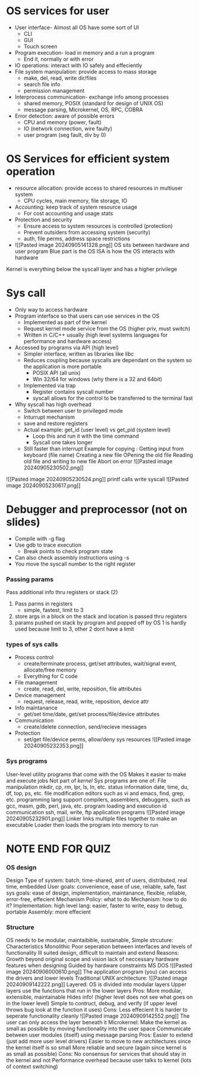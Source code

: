 # OS services for user
- User interface- Almost all OS have some sort of UI
	- CLI
	- GUI
	- Touch screen
- Program execution- load in memory and a run a program
	- End it, normally or with error
- IO operations: interact with IO safely and effeciently 
- File system manipulation: provide access to mass storage
	- make, del, read, write dir/files
	- search file info
	- permission management
- Interprocess communication- exchange info among processes 
	- shared memory, POSIX (standard for design of UNIX OS)
	- message parsing, Microkernel, OS, RPC, COBRA
- Error detection: aware of possible errors
	- CPU and memory (power, fault)
	- IO (network connection, wire faulty)
	- user program (seg fault, div by 0)

# OS Services for efficient system operation
- resource allocation: provide access to shared resources in multiuser system
	- CPU cycles, main memory, file storage, IO
- Accounting: keep track of system resource usage
	- For cost accounting and usage stats
- Protection and security
	- Ensure access to system resources is controlled (protection)
	- Prevent outsiders from accessing system (security)
	- auth, file perms, address space restrictions
- ![[Pasted image 20240905141328.png]]
OS sits between hardware and user program
Blue part is the OS
ISA is how the OS interacts with hardware

Kernel is everything below the syscall layer and has a higher privilege 

# Sys call
- Only way to access hardware
- Program interface so that users can use services in the OS
	- Implemented as part of the kernel
	- Request kernel mode service from the OS (higher priv, must switch)
	- Written in C/C++ usually (high level systems languages for performance and hardware access)
- Accessed by programs via API (high level) 
	- Simpler interface, written as libraries like libc
	- Reduces coupling because syscalls are dependant on the system so the application is more portable
		- POSIX API (all unix)
		- Win 32/64 for windows (why there is a 32 and 64bit)
	- Implemented via trap
		- Register contains syscall number
		- syscall allows for the control to be transferred to the terminal fast
- Why syscall has high overhead
	- Switch between user to privileged mode
	- Inturrupt mechanism 
	- save and restore registers
	- Actual example: get_id (user level) vs get_pid (system level)
		- Loop this and run it with the time command
		- Syscall one takes longer
	- Still faster than interrupt
Example for copying :
	Getting input from keyboard (file name)
	Creating a new file
	OPening the old file
	Reading old file and writing to new file
	Abort on error
![[Pasted image 20240905230502.png]]

![[Pasted image 20240905230524.png]]
printf calls write syscall
![[Pasted image 20240905230617.png]]

# Debugger  and preprocessor (not on slides)
- Compile with -g flag 
- Use gdb to trace execution 
	- Break points to check program state
- Can also check assembly instructions using -s
- You move the syscall number to the right register

### Passing params
Pass additional info thru registers or stack (2)
1. Pass parms in registers 
	- simple, fastest, limit to 3
2. store args in a block on the stack and location is passed thru registers
3. params pushed on stack by program and popped off by OS
1 is hardly used because limit to 3, other 2 dont have a limit

### types of sys calls
- Process control
	- create/terminate process, get/set attributes, wait/signal event, allocate/free memory
	- Everything for C code
- File management
	- create, read, del, write, reposition, file attributes
- Device management 
	- request, release, read, write, reposition, device attr
- Info maintanance 
	- get/set time/date, get/set process/file/device attributes
- Communication
	- create/delete connection, send/recieve messages 
- Protection
	- set/get file/device perms, allow/deny sys resources
![[Pasted image 20240905232353.png]]

### Sys programs
User-level utility programs that come with the OS
	Makes it easier to m<mark style="background: #FFB8EBA6;"></mark>ake and execute jobs
	Not part of *kernel*
Sys programs are one of:
	File manipulation 
		mkdir, cp, rm, lpr, ls, ln, etc.
	status information 
		date, time, du, df, top, ps, etc.
	file modification 
		editors such as vi and emacs, find, grep, etc.
	programming lang support
		compilers, assemblers, debuggers, such as gcc, masm, gdb, perl, java, etc.
	program loading and execution 
		id
	communication 
		ssh, mail, write, ftp
	application programs
![[Pasted image 20240905232901.png]]
Linker links multiple files together to make an executable
Loader then loads the program into memory to run
# NOTE END FOR QUIZ
### OS design
Design
	Type of system: batch, time-shared, amt of users, distributed, real time, embedded
	User goals: convenience, ease of use, reliable, safe, fast
	sys goals: ease of design, implementation, maintanance, flexible, reliable, error-free, effecient
Mechanism 
	Policy: what to do
	Mechanism: how to do it?
Implementation:
	high level lang: easier, faster to write, easy to debug, portable
	Assembly: more effecient 
### Structure
OS needs to be modular, maintaibible, sustainable, 
Simple strcuture: 
	Characteristics
		Monolithic
		Poor seperation between interfaces and levels of functionality 
		Ill suited design, difficult to maintain and extend
	Reasons:
		Growth beyond original scope and vision 
		lack of neccessary hardware features when designing
		Guided by hardware constraints
	MS DOS
	![[Pasted image 20240906000610.png]]
	The application program (you) can access the drivers and lower levels
Traditional UNIX architecture:
	![[Pasted image 20240909142222.png]]
Layered:
	OS is divided into modular layers
	Upper layers use the functions that run in the lower layers
	Pros:
		 More modular, extensible, maintainable
		 Hides info! (higher level does not see what goes on in the lower level)
		 Simple to contruct, debug, and verify (if upper level throws bug look at the function it uses)
	Cons:
		Less effecient 
		It is harder to seperate functionality cleanly
	![[Pasted image 20240909142552.png]]
	The user can only access the layer beneath it
Microkernel:
	Make the kernel as small as possible by moving functionality into the user space
	Communicate between user modules (itself) using message parsing
	Pros:
		Easier to extend (just add more user level drivers)
		Easier to move to new architectures since the kernel itself is so small
		More reliable and secure (again since kernel is as small as possible)
	Cons:
		No consensus for services that should stay in the kernel and not
		Performance overhead because user talks to kernel (lots of context switching)
		